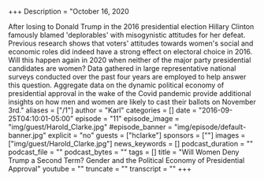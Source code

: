 +++
Description = "October 16, 2020 

After losing to Donald Trump in the 2016 presidential election Hillary Clinton famously blamed 'deplorables' with misogynistic attitudes for her defeat.  Previous research shows that voters' attitudes towards women's social and economic roles did indeed have a strong effect on electoral choice in 2016.  Will this happen again in 2020 when neither of the major party presidential candidates are women?  Data gathered in large representative national surveys conducted over the past four years are employed to help answer this question. Aggregate data on the dynamic political economy of presidential approval in the wake of the Covid pandemic provide additional insights on how men and women are likely to cast their ballots on November 3rd."
aliases = ["/1"]
author = "Karl"
categories = []
date = "2016-09-25T04:10:01-05:00"
episode = "11"
episode_image = "img/guest/Harold_Clarke.jpg"
#episode_banner = "img/episode/default-banner.jpg"
explicit = "no"
guests = ["hclarke"]
sponsors = [""]
images = ["img/guest/Harold_Clarke.jpg"]
news_keywords = []
podcast_duration = ""
podcast_file = ""
podcast_bytes = ""
tags = []
title = "Will Women Deny Trump a Second Term? Gender and the Political Economy of Presidential Approval"
youtube = ""
truncate = ""
transcript = ""
+++
